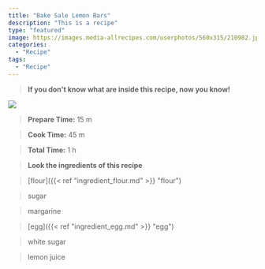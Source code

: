 ```yaml
---
title: "Bake Sale Lemon Bars"
description: "This is a recipe"
type: "featured"
image: https://images.media-allrecipes.com/userphotos/560x315/210982.jpg
categories: 
  - "Recipe"
tags: 
  - "Recipe"
---
```



>**If you don't know what are inside this recipe, now you know!**

![](../images/Recipes-Banner.jpg)
> **Prepare Time:** 15 m


> **Cook Time:** 45 m


> **Total Time:** 1 h

> **Look the ingredients of this recipe**

> [flour]({{< ref "ingredient_flour.md" >}} "flour")

> sugar

> margarine

> [egg]({{< ref "ingredient_egg.md" >}} "egg")

> white sugar

> lemon juice

